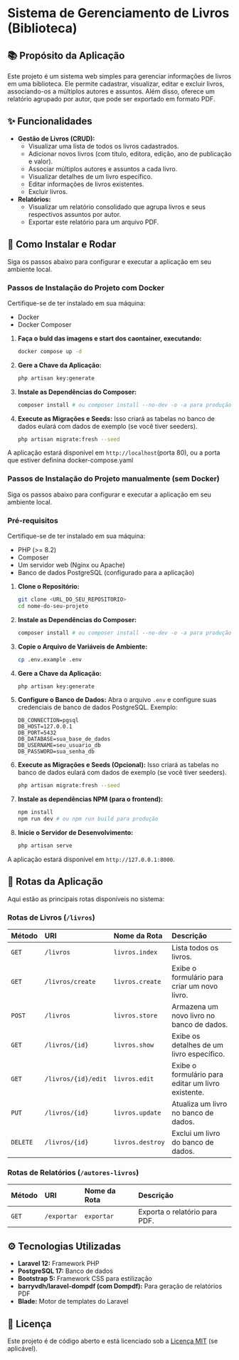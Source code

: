 # Sistema de Gerenciamento de Livros (Biblioteca)

## 📚 Propósito da Aplicação

Este projeto é um sistema web simples para gerenciar informações de livros em uma biblioteca. Ele permite cadastrar, visualizar, editar e excluir livros, associando-os a múltiplos autores e assuntos. Além disso, oferece um relatório agrupado por autor, que pode ser exportado em formato PDF.

## ✨ Funcionalidades

* **Gestão de Livros (CRUD):**
    * Visualizar uma lista de todos os livros cadastrados.
    * Adicionar novos livros (com título, editora, edição, ano de publicação e valor).
    * Associar múltiplos autores e assuntos a cada livro.
    * Visualizar detalhes de um livro específico.
    * Editar informações de livros existentes.
    * Excluir livros.
* **Relatórios:**
    * Visualizar um relatório consolidado que agrupa livros e seus respectivos assuntos por autor.
    * Exportar este relatório para um arquivo PDF.

## 🚀 Como Instalar e Rodar

Siga os passos abaixo para configurar e executar a aplicação em seu ambiente local.

### Passos de Instalação do Projeto com Docker

Certifique-se de ter instalado em sua máquina:

* Docker
* Docker Composer

1.  **Faça o buld das imagens e start dos caontainer, executando:**
    ```bash
    docker compose up -d
    ```
3.  **Gere a Chave da Aplicação:**
    ```bash
    php artisan key:generate

2.  **Instale as Dependências do Composer:**
    ```bash
    composer install # ou composer install --no-dev -o -a para produção
    ```
3.  **Execute as Migrações e Seeds:**
    Isso criará as tabelas no banco de dados eulará com dados de exemplo (se você tiver seeders).
    ```bash
    php artisan migrate:fresh --seed
    ```
A aplicação estará disponível em `http://localhost`(porta 80), ou a porta que estiver definina docker-compose.yaml

### Passos de Instalação do Projeto manualmente (sem Docker)

Siga os passos abaixo para configurar e executar a aplicação em seu ambiente local.

### Pré-requisitos

Certifique-se de ter instalado em sua máquina:

* PHP (>= 8.2)
* Composer
* Um servidor web (Nginx ou Apache)
* Banco de dados PostgreSQL (configurado para a aplicação)

1.  **Clone o Repositório:**
    ```bash
    git clone <URL_DO_SEU_REPOSITORIO>
    cd nome-do-seu-projeto
    ```
2.  **Instale as Dependências do Composer:**
    ```bash
    composer install # ou composer install --no-dev -o -a para produção
    ```
3.  **Copie o Arquivo de Variáveis de Ambiente:**
    ```bash
    cp .env.example .env
    ```
4.  **Gere a Chave da Aplicação:**
    ```bash
    php artisan key:generate
    ```
5.  **Configure o Banco de Dados:**
    Abra o arquivo `.env` e configure suas credenciais de banco de dados PostgreSQL. Exemplo:
    ```dotenv
    DB_CONNECTION=pgsql
    DB_HOST=127.0.0.1
    DB_PORT=5432
    DB_DATABASE=sua_base_de_dados
    DB_USERNAME=seu_usuario_db
    DB_PASSWORD=sua_senha_db
    ```
6.  **Execute as Migrações e Seeds (Opcional):**
    Isso criará as tabelas no banco de dados eulará com dados de exemplo (se você tiver seeders).
    ```bash
    php artisan migrate:fresh --seed
    ```
7.  **Instale as dependências NPM (para o frontend):**
    ```bash
    npm install
    npm run dev # ou npm run build para produção
    ```
8.  **Inicie o Servidor de Desenvolvimento:**
    ```bash
    php artisan serve
    ```

A aplicação estará disponível em `http://127.0.0.1:8000`.

## 📍 Rotas da Aplicação

Aqui estão as principais rotas disponíveis no sistema:

### Rotas de Livros (`/livros`)

| Método | URI | Nome da Rota | Descrição |
| :----- | :------------------ | :------------------- | :------------------------------ |
| `GET` | `/livros` | `livros.index` | Lista todos os livros. |
| `GET` | `/livros/create` | `livros.create` | Exibe o formulário para criar um novo livro. |
| `POST` | `/livros` | `livros.store` | Armazena um novo livro no banco de dados. |
| `GET` | `/livros/{id}` | `livros.show` | Exibe os detalhes de um livro específico. |
| `GET` | `/livros/{id}/edit` | `livros.edit` | Exibe o formulário para editar um livro existente. |
| `PUT` | `/livros/{id}` | `livros.update` | Atualiza um livro no banco de dados. |
| `DELETE`| `/livros/{id}` | `livros.destroy` | Exclui um livro do banco de dados. |

### Rotas de Relatórios (`/autores-livros`)

| Método | URI | Nome da Rota | Descrição |
| :----- | :------------------------------- | :-------------------------------- | :---------------------------------------- |
| `GET` | `/exportar` | `exportar` | Exporta o relatório para PDF. |

## ⚙️ Tecnologias Utilizadas

* **Laravel 12:** Framework PHP
* **PostgreSQL 17:** Banco de dados
* **Bootstrap 5:** Framework CSS para estilização
* **barryvdh/laravel-dompdf (com Dompdf):** Para geração de relatórios PDF
* **Blade:** Motor de templates do Laravel

## 📄 Licença

Este projeto é de código aberto e está licenciado sob a [Licença MIT](https://opensource.org/licenses/MIT) (se aplicável).